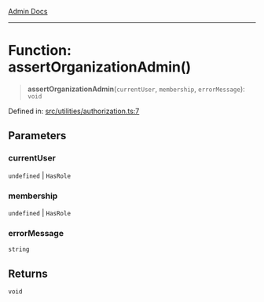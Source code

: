 [Admin Docs](/)

***

# Function: assertOrganizationAdmin()

> **assertOrganizationAdmin**(`currentUser`, `membership`, `errorMessage`): `void`

Defined in: [src/utilities/authorization.ts:7](https://github.com/Sourya07/talawa-api/blob/61a1911602b2f0aac7635e08ae2918f4f768e8ff/src/utilities/authorization.ts#L7)

## Parameters

### currentUser

`undefined` | `HasRole`

### membership

`undefined` | `HasRole`

### errorMessage

`string`

## Returns

`void`
